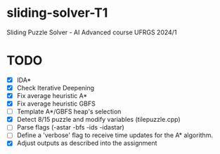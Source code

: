 # sliding-solver-T1
Sliding Puzzle Solver - AI Advanced course UFRGS 2024/1

# TODO

- [x] IDA*
- [x] Check Iterative Deepening
- [X] Fix average heuristic A*
- [X] Fix average heuristic GBFS
- [ ] Template A*/GBFS heap's selection
- [x] Detect 8/15 puzzle and modify variables (tilepuzzle.cpp)
- [ ] Parse flags (-astar -bfs -ids -idastar)
- [ ] Define a 'verbose' flag to receive time updates for the A* algorithm.
- [x] Adjust outputs as described into the assignment
